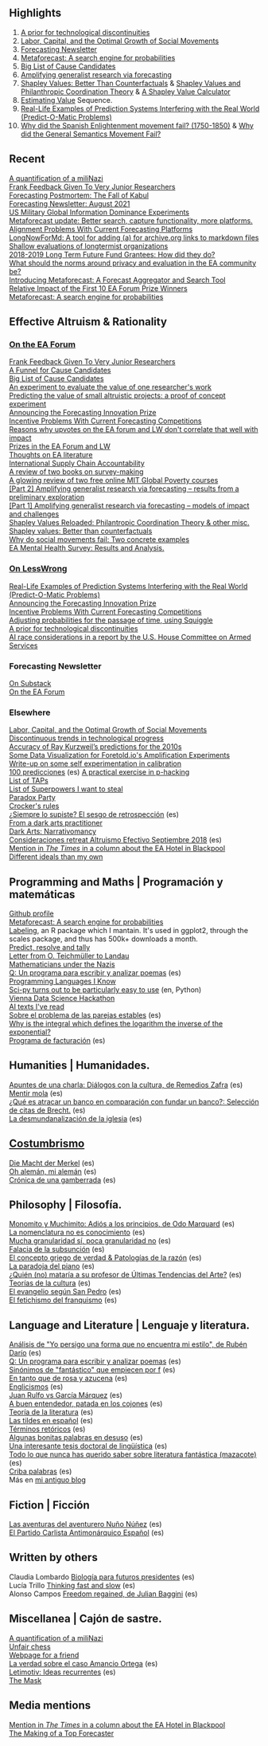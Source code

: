 
## Highlights
1. [A prior for technological discontinuities](https://www.lesswrong.com/posts/FaCqw2x59ZFhMXJr9/a-prior-for-technological-discontinuities)  
2. [Labor, Capital, and the Optimal Growth of Social Movements](https://nunosempere.github.io/ea/MovementBuildingForUtilityMaximizers.pdf)  
3. [Forecasting Newsletter](https://forecasting.substack.com)  
4. [Metaforecast: A search engine for probabilities](https://metaforecast.org/)  
5. [Big List of Cause Candidates](https://forum.effectivealtruism.org/posts/SCqRu6shoa8ySvRAa/big-list-of-cause-candidates)  
6. [Amplifying generalist research via forecasting](https://forum.effectivealtruism.org/posts/ZTXKHayPexA6uSZqE/part-2-amplifying-generalist-research-via-forecasting)  
7. [Shapley Values: Better Than Counterfactuals](https://forum.effectivealtruism.org/posts/XHZJ9i7QBtAJZ6byW/shapley-values-better-than-counterfactuals) &  [Shapley Values and Philanthropic Coordination Theory](https://forum.effectivealtruism.org/posts/3NYDwGvDbhwenpDHb/shapley-values-reloaded-philantropic-coordination-theory-and) & [A Shapley Value Calculator](http://shapleyvalue.com/)  
8. [Estimating Value](https://forum.effectivealtruism.org/s/AbrRsXM2PrCrPShuZ) Sequence. 
9. [Real-Life Examples of Prediction Systems Interfering with the Real World (Predict-O-Matic Problems)](https://www.lesswrong.com/posts/6bSjRezJDxR2omHKE/real-life-examples-of-prediction-systems-interfering-with)  
10. [Why did the Spanish Enlightenment movement fail? (1750-1850)](https://nunosempere.github.io/rat/spanishenlightenment) & [Why did the General Semantics Movement Fail?](https://nunosempere.github.io/rat/general-semantics)  


## Recent
[A quantification of a miliNazi](https://nunosempere.github.io/misc/miliNazis)  
[Frank Feedback Given To Very Junior Researchers](https://forum.effectivealtruism.org/posts/7utb4Fc9aPvM6SAEo/frank-feedback-given-to-very-junior-researchers)  
[Forecasting Postmortem: The Fall of Kabul](https://forecasting.substack.com/p/postmortem-the-fall-of-kabul)  
[Forecasting Newsletter: August 2021](https://forecasting.substack.com/p/forecasting-newsletter-august-2021)  
[US Military Global Information Dominance Experiments](https://www.lesswrong.com/posts/vDvKWdCCNo9moNcMr/us-military-global-information-dominance-experiments)  
[Metaforecast update: Better search, capture functionality, more platforms.](https://www.lesswrong.com/posts/5hugQzRhdGYc6ParJ/metaforecast-update-better-search-capture-functionality-more)  
[Alignment Problems With Current Forecasting Platforms](https://arxiv.org/abs/2106.11248)  
[LongNowForMd: A tool for adding (a) for archive.org links to markdown files](https://github.com/NunoSempere/longNowForMd)  
[Shallow evaluations of longtermist organizations](https://forum.effectivealtruism.org/posts/xmmqDdGqNZq5RELer/shallow-evaluations-of-longtermist-organizations)  
[2018-2019 Long Term Future Fund Grantees: How did they do?](https://forum.effectivealtruism.org/posts/Ps8ecFPBzSrkLC6ip/2018-2019-long-term-future-fund-grantees-how-did-they-do)  
[What should the norms around privacy and evaluation in the EA community be?](https://forum.effectivealtruism.org/posts/4mgBR5fwJ9AZeugZC/what-should-the-norms-around-privacy-and-evaluation-in-the)  
[Introducing Metaforecast: A Forecast Aggregator and Search Tool](https://forum.effectivealtruism.org/posts/tEo5oXeSNcB3sYr8m/introducing-metaforecast-a-forecast-aggregator-and-search)  
[Relative Impact of the First 10 EA Forum Prize Winners](https://forum.effectivealtruism.org/posts/pqphZhx2nJocGCpwc/relative-impact-of-the-first-10-ea-forum-prize-winners)  
[Metaforecast: A search engine for probabilities](https://metaforecast.org/)  

## Effective Altruism & Rationality

### [On the EA Forum](https://forum.effectivealtruism.org/users/nunosempere)  
[Frank Feedback Given To Very Junior Researchers](https://forum.effectivealtruism.org/posts/7utb4Fc9aPvM6SAEo/frank-feedback-given-to-very-junior-researchers)  
[A Funnel for Cause Candidates](https://forum.effectivealtruism.org/posts/iRA4Dd2bfX9nukSo3/a-funnel-for-cause-candidates)  
[Big List of Cause Candidates](https://forum.effectivealtruism.org/posts/SCqRu6shoa8ySvRAa/big-list-of-cause-candidates)  
[An experiment to evaluate the value of one researcher's work](https://forum.effectivealtruism.org/posts/udGBF8YWshCKwRKTp/an-experiment-to-evaluate-the-value-of-one-researcher-s-work)  
[Predicting the value of small altruistic projects: a proof of concept experiment](https://forum.effectivealtruism.org/posts/qb56nicbnj9asSemx/predicting-the-value-of-small-altruistic-projects-a-proof-of)  
[Announcing the Forecasting Innovation Prize](https://forum.effectivealtruism.org/posts/8Nwy3tX2WnDDSTRoi/announcing-the-forecasting-innovation-prize)  
[Incentive Problems With Current Forecasting Competitions](https://forum.effectivealtruism.org/posts/ztmBA8v6KvGChxw92/incentive-problems-with-current-forecasting-competitions)  
[Reasons why upvotes on the EA forum and LW don't correlate that well with impact](https://forum.effectivealtruism.org/posts/GseREh8MEEuLCZayf/nunosempere-s-shortform?commentId=kLuhtmQRZBJpcaHhH)  
[Prizes in the EA Forum and LW](https://forum.effectivealtruism.org/posts/GseREh8MEEuLCZayf/nunosempere-s-shortform?commentId=WPStS4qhJS7Mz6KCA)  
[Thoughts on EA literature](https://forum.effectivealtruism.org/posts/Bc8J5P938BmzBuL9Y/when-can-writing-fiction-change-the-world?commentId=RnEpvpozD5tEEsM9b)  
[International Supply Chain Accountability](https://forum.effectivealtruism.org/posts/ME4zE34KBSYnt6hGp/new-top-ea-cause-international-supply-chain-accountability)  
[A review of two books on survey-making](https://forum.effectivealtruism.org/posts/DCcciuLxRveSkBng2/a-review-of-two-books-on-survey-making)  
[A glowing review of two free online MIT Global Poverty courses](https://forum.effectivealtruism.org/posts/S3vAPRp2XQ9BdDbPz/a-glowing-review-of-two-free-online-mit-global-poverty)  
[[Part 2] Amplifying generalist research via forecasting – results from a preliminary exploration](https://forum.effectivealtruism.org/posts/ZTXKHayPexA6uSZqE/part-2-amplifying-generalist-research-via-forecasting)  
[[Part 1] Amplifying generalist research via forecasting – models of impact and challenges](https://forum.effectivealtruism.org/posts/ZCZZvhYbsKCRRDTct/part-1-amplifying-generalist-research-via-forecasting-models)  
[Shapley Values Reloaded: Philantropic Coordination Theory & other misc.](https://forum.effectivealtruism.org/posts/3NYDwGvDbhwenpDHb/shapley-values-reloaded-philantropic-coordination-theory-and)  
[Shapley values: Better than counterfactuals](https://forum.effectivealtruism.org/posts/XHZJ9i7QBtAJZ6byW/shapley-values-better-than-counterfactuals)  
[Why do social movements fail: Two concrete examples](https://forum.effectivealtruism.org/posts/7Pxx7kSQejX2MM2tE/why-do-social-movements-fail-two-concrete-examples)  
[EA Mental Health Survey: Results and Analysis.](https://forum.effectivealtruism.org/posts/FheKNFgPqEsN8Nxuv/ea-mental-health-survey-results-and-analysis)  

### [On LessWrong](https://www.lesswrong.com/users/nunosempere)  
[Real-Life Examples of Prediction Systems Interfering with the Real World (Predict-O-Matic Problems)](https://www.lesswrong.com/posts/6bSjRezJDxR2omHKE/real-life-examples-of-prediction-systems-interfering-with)  
[Announcing the Forecasting Innovation Prize](https://www.lesswrong.com/posts/WRqvohbWoq2wQkxKN/announcing-the-forecasting-innovation-prize)  
[Incentive Problems With Current Forecasting Competitions](https://www.lesswrong.com/posts/tyNrj2wwHSnb4tiMk/incentive-problems-with-current-forecasting-competitions)  
[Adjusting probabilities for the passage of time, using Squiggle](https://www.lesswrong.com/posts/j8o6sgRerE3tqNWdj/adjusting-probabilities-for-the-passage-of-time-using)  
[A prior for technological discontinuities](https://www.lesswrong.com/posts/FaCqw2x59ZFhMXJr9/a-prior-for-technological-discontinuities)  
[AI race considerations in a report by the U.S. House Committee on Armed Services](https://www.lesswrong.com/posts/87aqBTkhTgfzhu5po/ai-race-considerations-in-a-report-by-the-u-s-house)  

### Forecasting Newsletter
[On Substack](https://forecasting.substack.com/)  
[On the EA Forum](https://forum.effectivealtruism.org/s/HXtZvHqsKwtAYP6Y7)  

### Elsewhere
[Labor, Capital, and the Optimal Growth of Social Movements](https://nunosempere.github.io/ea/MovementBuildingForUtilityMaximizers.pdf)  
[Discontinuous trends in technological progress](https://nunosempere.github.io/rat/Discontinuous-Progress.html)  
[Accuracy of Ray Kurzweil’s predictions for the 2010s](https://nunosempere.github.io/rat/KurzweilPredictionsForThe2010s.html)  
[Some Data Visualization for Foretold.io's Amplification Experiments](https://observablehq.com/@nunosempere/plots-for-the-amplification-experiment)  
[Write-up on some self experimentation in calibration](https://nunosempere.github.io/rat/Self-experimentation-calibration.html)  
[100 predicciones](https://nunosempere.github.io/rat/100-predicciones-en-100-dias.html) (es) 
[A practical exercise in p-hacking](https://nunosempere.github.io/rat/eamentalhealth/p-hacking.html)  
[List of TAPs](https://nunosempere.github.io/rat/list-of-taps.html)  
[List of Superpowers I want to steal](https://nunosempere.github.io/)  
[Paradox Party](https://nunosempere.github.io/rat/paradox-party.html)  
[Crocker's rules](https://nunosempere.github.io/)  
[¿Siempre lo supiste? El sesgo de retrospección](https://nunosempere.github.io/) (es)  
[From a dark arts practitioner](https://nunosempere.github.io/rat/dark_arts.html)  
[Dark Arts: Narrativomancy](https://nunosempere.github.io/misc/narrativomancy.html)  
[Consideraciones retreat Altruismo Efectivo Septiembre 2018](https://nunosempere.github.io/rat/AE-retreat.html) (es)  
[Mention in *The Times* in a column about the EA Hotel in Blackpool](https://nunosempere.github.io/rat/The-Times.html)  
[Different ideals than my own](https://nunosempere.github.io/rat/Different-Ideals.html)  

## Programming and Maths  | Programación y matemáticas
[Github profile](https://github.com/NunoSempere)  
[Metaforecast: A search engine for probabilities](https://metaforecast.org/)  
[Labeling](https://github.com/NunoSempere/labeling), an R package which I mantain. It's used in ggplot2, through the scales package, and thus has 500k+ downloads a month.  
[Predict, resolve and tally](https://github.com/NunoSempere/PredictResolveTally)  
[Letter from O. Teichmüller to Landau](https://nunosempere.github.io/maths-prog/teichmuller.html)  
[Mathematicians under the Nazis](https://nunosempere.github.io/projects/mathematicians-under-the-nazis.html)  
[Q: Un programa para escribir y analizar poemas](https://blogdelecturadenuno.blogspot.com/2020/12/q-un-programa-para-escribir-y-analizar-poemas-y-poesia.html) (es)  
[Programming Languages I Know](http://nunosempere.github.io/maths-prog/ProgrammingLanguagesIknow)  
[Sci-py turns out to be particularly easy to use](https://nunosempere.github.io/maths-prog/MachineLearningDemystified/) (en, Python)  
[Vienna Data Science Hackathon](https://nunosempere.github.io/maths-prog/Vienna-Data-Science-Hackathon-May-4-2019/)  
[AI texts I've read](https://nunosempere.github.io/maths-prog/ai.html)  
[Sobre el problema de las parejas estables](https://nunosempere.github.io/https://stable-marriage-problem/) (es)  
[Why is the integral which defines the logarithm the inverse of the exponential?](https://nunosempere.github.io/maths-prog/logarithms.pdf)  
[Programa de facturación](https://easyfirma.es) (es)  

## Humanities | Humanidades.
[Apuntes de una charla: Diálogos con la cultura, de Remedios Zafra](https://nunosempere.github.io/humanities/remedios-zafra) (es)  
[Mentir mola](https://nunosempere.github.io/humanities/mentir-mola.html ) (es)  
[¿Qué es atracar un banco en comparación con fundar un banco?: Selección de citas de Brecht.](https://nunosempere.github.io/humanities/brecht.html) (es)  
[La desmundanalización de la iglesia](https://nunosempere.github.io/projects/catholic-church.html) (es)  

## [Costumbrismo](https://en.wikipedia.org/wiki/Costumbrismo)
[Die Macht der Merkel](https://nunosempere.github.io/costumbrismo/merkel.html) (es)  
[Oh alemán, mi alemán](https://nunosempere.github.io/costumbrismo/aleman) (es)  
[Crónica de una gamberrada](https://nunosempere.github.io/costumbrismo/gamberrada/index.html) (es)  

## Philosophy  | Filosofía. 
[Monomito y Muchimito: Adiós a los principios, de Odo Marquard](https://nunosempere.github.io/philosophy/marquard.html) (es)  
[La nomenclatura no es conocimiento](https://nunosempere.github.io/philosophy/nomenclatura.html) (es)  
[Mucha granularidad sí, poca granularidad no](https://nunosempere.github.io/philosophy/granularidad.html) (es)  
[Falacia de la subsunción](https://nunosempere.github.io/philosophy/subsuncion.html) (es)  
[El concepto griego de verdad & Patologías de la razón](https://nunosempere.github.io/philosophy/aletheia/index.html) (es)  
[La paradoja del piano](https://nunosempere.github.io/philosophy/piano.html) (es)  
[¿Quién (no) mataría a su profesor de Últimas Tendencias del Arte?](https://nunosempere.github.io/philosophy/arte.html) (es)  
[Teorías de la cultura](https://nunosempere.github.io/philosophy/cultura.html) (es)  
[El evangelio según San Pedro](https://nunosempere.github.io/philosophy/san-pedro.html) (es)  
[El fetichismo del franquismo](https://nunosempere.github.io/philosophy/franquismo.html) (es)  

## Language and Literature | Lenguaje y literatura. 
[Análisis de "Yo persigo una forma que no encuentra mi estilo", de Rubén Darío](https://nunosempere.github.io/lit/ruben-dario-yo-persigo-una-forma-que-no-encuentra-mi-estilo.html) (es)  
[Q: Un programa para escribir y analizar poemas](https://blogdelecturadenuno.blogspot.com/2020/12/q-un-programa-para-escribir-y-analizar-poemas-y-poesia.html) (es)  
[Sinónimos de "fantástico" que empiecen por f](https://nunosempere.github.io/lit/fantastico.html) (es)  
[En tanto que de rosa y azucena](https://nunosempere.github.io/lit/en-tanto-que-de-rosa-y-azucena.html) (es)  
[Englicismos](https://nunosempere.github.io/lit/englicismos) (es)  
[Juan Rulfo vs García Márquez](https://nunosempere.github.io/lit/rulfo-garcia.html) (es)  
[A buen entendedor, patada en los cojones](https://nunosempere.github.io/lit/patada-en-los-cojones.html) (es)  
[Teoría de la literatura](https://nunosempere.github.io/lit/teoria-de-la-literatura.html) (es)  
[Las tildes en español](https://nunosempere.github.io/https://tildes/index.html) (es)  
[Términos retóricos](https://nunosempere.github.io/lit/terminos-retoricos.html) (es)  
[Algunas bonitas palabras en desuso](https://nunosempere.github.io/lit/desuso.html) (es)  
[Una interesante tesis doctoral de lingüística](https://nunosempere.github.io/lit/tesis/madurez) (es)  
[Todo lo que nunca has querido saber sobre literatura fantástica (mazacote)](https://nunosempere.github.io/lit-fantastica.html) (es)  
[Criba palabras](https://nunosempere.github.io/https://criba-de-palabras-Lucia/README.html) (es)  
Más en [mi antiguo blog](https://blogdelecturadenuno.blogspot.com/)  

## Fiction | Ficción
[Las aventuras del aventurero Nuño Núñez](https://nunosempere.github.io/fiction/nuno-nunez.html) (es)  
[El Partido Carlista Antimonárquico Español](https://nunosempere.github.io/fiction/carlista.html) (es)  

## Written by others
Claudia Lombardo [Biología para futuros presidentes](https://blogdelecturadenuno.blogspot.com/2017/01/biologia-para-futuros-presidentes-parte.html) (es)  
Lucía Trillo  [Thinking fast and slow](https://blogdelecturadenuno.blogspot.com/2017/01/thinking-fast-and-slow.html) (es)  
Alonso Campos [Freedom regained, de Julian Baggini](https://blogdelecturadenuno.blogspot.com/2016/10/freedom-regained-de-julian-baggini.html) (es)  

## Miscellanea | Cajón de sastre.
[A quantification of a miliNazi](https://nunosempere.github.io/misc/miliNazis)  
[Unfair chess](https://nunosempere.github.io/misc/unfairchess.html)  
[Webpage for a friend](https://ciruelahaiti.github.io/)  
[La verdad sobre el caso Amancio Ortega](https://nunosempere.github.io/misc/inditex.html) (es)  
[Letimotiv: Ideas recurrentes](https://nunosempere.github.io/misc/letimotiv.html) (es)  
[The Mask](https://nunosempere.github.io/misc/The-Mask.html)  

## Media mentions
[Mention in *The Times* in a column about the EA Hotel in Blackpool](https://nunosempere.github.io/rat/The-Times.html)  
[The Making of a Top Forecaster](https://www.cset-foretell.com/blog/top-forecaster-techniques)  
